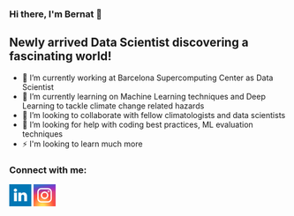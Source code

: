 ### Hi there, I'm Bernat 👋

## Newly arrived Data Scientist discovering a fascinating world!
- 🔭 I’m currently working at Barcelona Supercomputing Center as Data Scientist
- 🌱 I’m currently learning on Machine Learning techniques and Deep Learning to tackle climate change related hazards
- 👯 I’m looking to collaborate with fellow climatologists and data scientists
- 🤔 I’m looking for help with coding best practices, ML evaluation techniques
- ⚡ I'm looking to learn much more

### Connect with me:

[<img align=”left” alt="bernat-linkedin" width="40px" src="https://github.com/edent/SuperTinyIcons/blob/master/images/svg/linkedin.svg" />](www.linkedin.com/in/bernatchiva7)
[<img align=”left” alt="bernat-ig" width="40px" src="https://github.com/edent/SuperTinyIcons/blob/master/images/svg/instagram.svg" />](https://instagram.com/bernatxiva)
